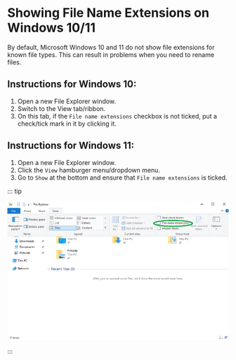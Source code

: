 # Showing File Name Extensions on Windows 10/11

By default, Microsoft Windows 10 and 11 do not show file extensions for known file types. This can result in problems when you need to rename files.

## Instructions for Windows 10:

1. Open a new File Explorer window.
1. Switch to the View tab/ribbon.
1. On this tab, if the `File name extensions` checkbox is not ticked, put a check/tick mark in it by clicking it.

## Instructions for Windows 11:

1. Open a new File Explorer window.
1. Click the `View` hamburger menu/dropdown menu.
1. Go to `Show` at the bottom and ensure that `File name extensions` is ticked.

::: tip

![Visual for the above instructions](img/file_extensions.png)

:::
